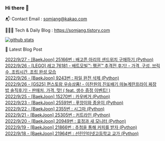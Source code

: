 ### Hi there 👋

📬  Contact Email : somjang@kakao.com

👨🏻‍💻  Tech & Daily Blog : https://somjang.tistory.com

[![github stats](https://github-readme-stats.vercel.app/api?username=SOMJANG&show_icons=true&hide_border=False)](https://somjang.tistory.com)

🤩 Latest Blog Post

[2022/9/27 - [BaekJoon] 25166번 : 배고픈 아리의 샌드위치 구매하기 (Python)](https://somjang.tistory.com/entry/BaekJoon-25166%EB%B2%88-%EB%B0%B0%EA%B3%A0%ED%94%88-%EC%95%84%EB%A6%AC%EC%9D%98-%EC%83%8C%EB%93%9C%EC%9C%84%EC%B9%98-%EA%B5%AC%EB%A7%A4%ED%95%98%EA%B8%B0-Python) <br>
[2022/9/26 - [LEGO] 레고 76181 - 배트모빌™: 펭귄™ 추격전 후기! - 가격, 구성, 브릭수, 조립시간, 조립 완성 모습](https://somjang.tistory.com/entry/LEGO-%EB%A0%88%EA%B3%A0-76181-%EB%B0%B0%ED%8A%B8%EB%AA%A8%EB%B9%8C%E2%84%A2-%ED%8E%AD%EA%B7%84%E2%84%A2-%EC%B6%94%EA%B2%A9%EC%A0%84-%ED%9B%84%EA%B8%B0-%EA%B0%80%EA%B2%A9-%EA%B5%AC%EC%84%B1-%EB%B8%8C%EB%A6%AD%EC%88%98-%EC%A1%B0%EB%A6%BD%EC%8B%9C%EA%B0%84-%EC%A1%B0%EB%A6%BD-%EC%99%84%EC%84%B1-%EB%AA%A8%EC%8A%B5) <br>
[2022/9/26 - [BaekJoon] 9243번 : 파일 완전 삭제 (Python)](https://somjang.tistory.com/entry/BaekJoon-9243%EB%B2%88-%ED%8C%8C%EC%9D%BC-%EC%99%84%EC%A0%84-%EC%82%AD%EC%A0%9C-Python) <br>
[2022/9/26 - [GS25] 편스토랑 우승상품! - 이찬원의 진또배기 마늘계란프라이 짜장밥 솔직후기! - 판매처, 가격, 맛! ( feat. 생수 증정 이벤트! )](https://somjang.tistory.com/entry/GS25-%ED%8E%B8%EC%8A%A4%ED%86%A0%EB%9E%91-%EC%9A%B0%EC%8A%B9%EC%83%81%ED%92%88-%EC%9D%B4%EC%B0%AC%EC%9B%90%EC%9D%98-%EC%A7%84%EB%98%90%EB%B0%B0%EA%B8%B0-%EB%A7%88%EB%8A%98%EA%B3%84%EB%9E%80%ED%94%84%EB%9D%BC%EC%9D%B4-%EC%A7%9C%EC%9E%A5%EB%B0%A5-%EC%86%94%EC%A7%81%ED%9B%84%EA%B8%B0-%ED%8C%90%EB%A7%A4%EC%B2%98-%EA%B0%80%EA%B2%A9-%EB%A7%9B-feat-%EC%83%9D%EC%88%98-%EC%A6%9D%EC%A0%95-%EC%9D%B4%EB%B2%A4%ED%8A%B8) <br>
[2022/9/25 - [BaekJoon] 15270번 : 카우버거 (Python)](https://somjang.tistory.com/entry/BaekJoon-15270%EB%B2%88-%EC%B9%B4%EC%9A%B0%EB%B2%84%EA%B1%B0-Python) <br>
[2022/9/23 - [BaekJoon] 25591번 : 푸앙이와 종윤이 (Python)](https://somjang.tistory.com/entry/BaekJoon-25591%EB%B2%88-%ED%91%B8%EC%95%99%EC%9D%B4%EC%99%80-%EC%A2%85%EC%9C%A4%EC%9D%B4-Python) <br>
[2022/9/22 - [BaekJoon] 2355번 : 시그마 (Python)](https://somjang.tistory.com/entry/BaekJoon-2355%EB%B2%88-%EC%8B%9C%EA%B7%B8%EB%A7%88-Python) <br>
[2022/9/21 - [BaekJoon] 25305번 : 커트라인 (Python)](https://somjang.tistory.com/entry/BaekJoon-25305%EB%B2%88-%EC%BB%A4%ED%8A%B8%EB%9D%BC%EC%9D%B8-Python) <br>
[2022/9/20 - [BaekJoon] 20949번 : 효정과 새 모니터 (Python)](https://somjang.tistory.com/entry/BaekJoon-20949%EB%B2%88-%ED%9A%A8%EC%A0%95%EA%B3%BC-%EC%83%88-%EB%AA%A8%EB%8B%88%ED%84%B0-Python) <br>
[2022/9/19 - [BaekJoon] 21866번 : 추첨을 통해 커피를 받자 (Python)](https://somjang.tistory.com/entry/BaekJoon-21866%EB%B2%88-%EC%B6%94%EC%B2%A8%EC%9D%84-%ED%86%B5%ED%95%B4-%EC%BB%A4%ED%94%BC%EB%A5%BC-%EB%B0%9B%EC%9E%90-Python) <br>
[2022/9/18 - [BaekJoon] 21964번 : 선린인터넷고등학교 교가 (Python)](https://somjang.tistory.com/entry/baekjoon-21964-%EC%84%A0%EB%A6%B0%EC%9D%B8%ED%84%B0%EB%84%B7%EA%B3%A0%EB%93%B1%ED%95%99%EA%B5%90-%EA%B5%90%EA%B0%80-python) <br>
